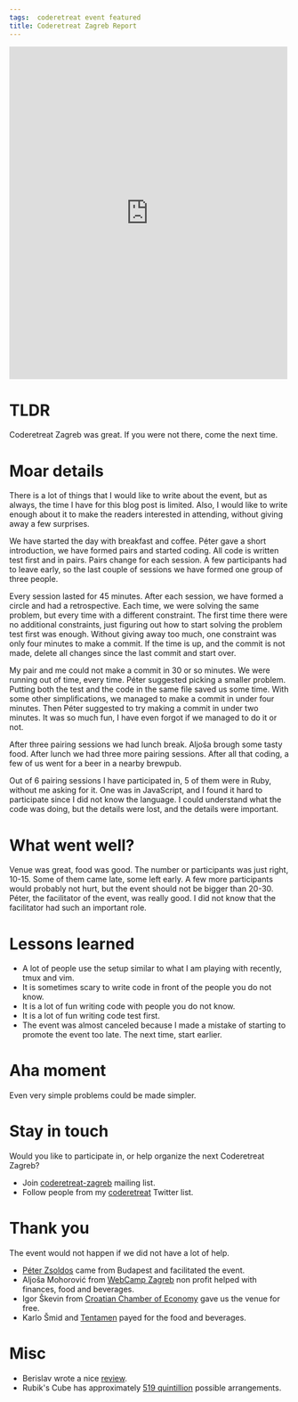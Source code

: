 ```yaml
---
tags:  coderetreat event featured
title: Coderetreat Zagreb Report
---
```

<iframe src="https://www.facebook.com/plugins/post.php?href=https%3A%2F%2Fwww.facebook.com%2Fmedia%2Fset%2F%3Fset%3Da.1706416389592081.1073741825.1706415746258812%26type%3D3&width=500" width="500" height="597" style="border:none;overflow:hidden" scrolling="no" frameborder="0" allowTransparency="true"></iframe>

# TLDR

Coderetreat Zagreb was great. If you were not there, come the next time.

# Moar details

There is a lot of things that I would like to write about the event, but as always, the time I have for this blog post is limited. Also, I would like to write enough about it to make the readers interested in attending, without giving away a few surprises.

We have started the day with breakfast and coffee. Péter gave a short introduction, we have formed pairs and started coding. All code is written test first and in pairs. Pairs change for each session. A few participants had to leave early, so the last couple of sessions we have formed one group of three people.

Every session lasted for 45 minutes. After each session, we have formed a circle and had a retrospective. Each time, we were solving the same problem, but every time with a different constraint. The first time there were no additional constraints, just figuring out how to start solving the problem test first was enough. Without giving away too much, one constraint was only four minutes to make a commit. If the time is up, and the commit is not made, delete all changes since the last commit and start over.

My pair and me could not make a commit in 30 or so minutes. We were running out of time, every time. Péter suggested picking a smaller problem. Putting both the test and the code in the same file saved us some time. With some other simplifications, we managed to make a commit in under four minutes. Then Péter suggested to try making a commit in under two minutes. It was so much fun, I have even forgot if we managed to do it or not.

After three pairing sessions we had lunch break. Aljoša brough some tasty food. After lunch we had three more pairing sessions. After all that coding, a few of us went for a beer in a nearby brewpub.

Out of 6 pairing sessions I have participated in, 5 of them were in Ruby, without me asking for it. One was in JavaScript, and I found it hard to participate since I did not know the language. I could understand what the code was doing, but the details were lost, and the details were important.

# What went well?

Venue was great, food was good. The number or participants was just right, 10-15. Some of them came late, some left early. A few more participants would probably not hurt, but the event should not be bigger than 20-30. Péter, the facilitator of the event, was really good. I did not know that the facilitator had such an important role.

# Lessons learned

- A lot of people use the setup similar to what I am playing with recently, tmux and vim.
- It is sometimes scary to write code in front of the people you do not know.
- It is a lot of fun writing code with people you do not know.
- It is a lot of fun writing code test first.
- The event was almost canceled because I made a mistake of starting to promote the event too late. The next time, start earlier.

# Aha moment

Even very simple problems could be made simpler.

# Stay in touch

Would you like to participate in, or help organize the next Coderetreat Zagreb?

- Join [coderetreat-zagreb](https://groups.google.com/forum/#!forum/coderetreat-zagreb) mailing list.
- Follow people from my [coderetreat](https://twitter.com/zeljkofilipin/lists/coderetreat/members) Twitter list.

# Thank you

The event would not happen if we did not have a lot of help.

- [Péter Zsoldos](http://blog.zsoldosp.eu/) came from Budapest and facilitated the event.
- Aljoša Mohorović from [WebCamp Zagreb](http://webcampzg.org/) non profit helped with finances, food and beverages.
- Igor Škevin from [Croatian Chamber of Economy](http://en.hgk.hr/) gave us the venue for free.
- Karlo Šmid and [Tentamen](https://www.tentamen.hr/) payed for the food and beverages.

# Misc

- Berislav wrote a nice [review](http://babinho.net/2014/11/i-attended-my-first-coderetreat/).
- Rubik's Cube has approximately [519 quintillion](https://en.wikipedia.org/wiki/Rubik%27s_Cube#Permutations) possible arrangements.
